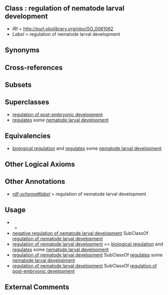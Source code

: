 
## Class : regulation of nematode larval development

 * *IRI* = http://purl.obolibrary.org/obo/GO_0061062
 * *Label* = regulation of nematode larval development

## Synonyms


## Cross-references


## Subsets


## Superclasses

 * [regulation of post-embryonic development](../../GO/80/GO_0048580.md)
 * [regulates](../../RO/11/RO_0002211.md) some [nematode larval development](../../GO/19/GO_0002119.md)

## Equivalencies

 * [biological regulation](../../GO/07/GO_0065007.md) and [regulates](../../RO/11/RO_0002211.md) some [nematode larval development](../../GO/19/GO_0002119.md)

## Other Logical Axioms


## Other Annotations

 * *[rdf-schema#label](../../el/rdf-schema#label.md)* = regulation of nematode larval development

## Usage

 * -
 * [negative regulation of nematode larval development](../../GO/64/GO_0061064.md) SubClassOf [regulation of nematode larval development](../../GO/62/GO_0061062.md)
 * [regulation of nematode larval development](../../GO/62/GO_0061062.md) == [biological regulation](../../GO/07/GO_0065007.md) and [regulates](../../RO/11/RO_0002211.md) some [nematode larval development](../../GO/19/GO_0002119.md)
 * [regulation of nematode larval development](../../GO/62/GO_0061062.md) SubClassOf [regulates](../../RO/11/RO_0002211.md) some [nematode larval development](../../GO/19/GO_0002119.md)
 * [regulation of nematode larval development](../../GO/62/GO_0061062.md) SubClassOf [regulation of post-embryonic development](../../GO/80/GO_0048580.md)

## External Comments

